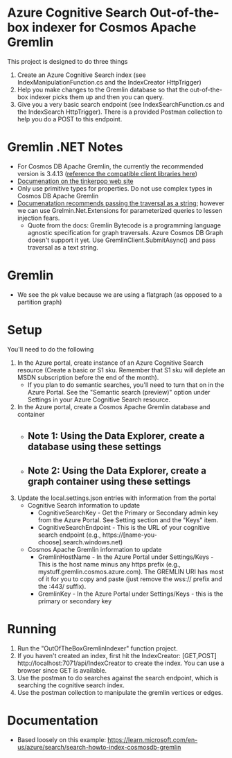 # Azure Cognitive Search Out-of-the-box indexer for Cosmos Apache Gremlin

This project is designed to do three things
1. Create an Azure Cognitive Search index (see IndexManipulationFunction.cs and the IndexCreator HttpTrigger)
2. Help you make changes to the Gremlin database so that the out-of-the-box indexer picks them up and then you can query.
3. Give you a very basic search endpoint (see IndexSearchFunction.cs and the IndexSearch HttpTrigger).  There is a provided Postman collection to help you do a POST to this endpoint.

# Gremlin .NET Notes
- For Cosmos DB Apache Gremlin, the currently the recommended version is 3.4.13 ([reference the compatible client libraries here](https://learn.microsoft.com/en-us/azure/cosmos-db/gremlin/support#compatible-client-libraries))
- [Documenation on the tinkerpop web site](https://tinkerpop.apache.org/docs/3.2.7/reference/#gremlin-DotNet)
- Only use primitive types for properties.  Do not use complex types in Cosmos DB Apache Gremlin 
- [Documenatation recommends passing the traversal as a string](https://learn.microsoft.com/en-us/azure/cosmos-db/gremlin/support#unsupported-features); however we can use Grelmin.Net.Extensions for parameterized queries to lessen injection fears.
   - Quote from the docs:  Gremlin Bytecode is a programming language agnostic specification for graph traversals. Azure Cosmos DB Graph doesn't support it yet. 
     Use GremlinClient.SubmitAsync() and pass traversal as a text string.

# Gremlin 
- We see the pk value because we are using a flatgraph (as opposed to a partition graph)


# Setup
You'll need to do the following
1. In the Azure portal, create instance of an Azure Cognitive Search resource (Create a basic or S1 sku.  Remember that S1 sku will deplete an MSDN subscription before the end of the month).
   - If you plan to do semantic searches, you'll need to turn that on in the Azure Portal.  See the "Semantic search (preview)" option under Settings in your Azure Cognitive Search resource.
2. In the Azure portal, create a Cosmos Apache Gremlin database and container
   - Note 1: Using the Data Explorer, create a database using these settings
      -   
   - Note 2: Using the Data Explorer, create a graph container using these settings
      -  
3. Update the local.settings.json entries with information from the portal
   - Cognitive Search information to update
      - CognitiveSearchKey - Get the Primary or Secondary admin key from the Azure Portal.  See Setting section and the "Keys" item.
      - CognitiveSearchEndpoint - This is the URL of your cognitive search endpoint (e.g., https://[name-you-choose].search.windows.net)
   -  Cosmos Apache Gremlin information to update
      - GremlinHostName - In the Azure Portal under Settings/Keys - This is the host name minus any https prefix (e.g., mystuff.gremlin.cosmos.azure.com).  The GREMLIN URI has most of it for you to copy and paste (just remove the wss:// prefix and the :443/ suffix).
      - GremlinKey - In the Azure Portal under Settings/Keys - this is the primary or secondary key 

# Running
1. Run the "OutOfTheBoxGremlinIndexer" function project.  
2. If you haven't created an index, first hit the  IndexCreator: [GET,POST] http://localhost:7071/api/IndexCreator to create the index.  You can use a browser since GET is available.
3. Use the postman to do searches against the search endpoint, which is searching the cognitive search index.
4. Use the postman collection to manipulate the gremlin vertices or edges.

# Documentation
- Based loosely on this example: https://learn.microsoft.com/en-us/azure/search/search-howto-index-cosmosdb-gremlin
